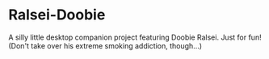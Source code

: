 # Ralsei-Doobie
A silly little desktop companion project featuring Doobie Ralsei. Just for fun! (Don't take over his extreme smoking addiction, though...)

